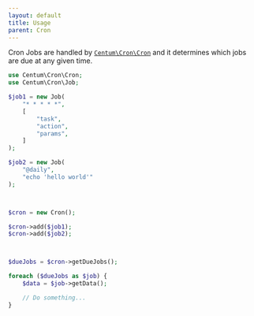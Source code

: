 ```yaml
---
layout: default
title: Usage
parent: Cron
---
```




Cron Jobs are handled by [`Centum\Cron\Cron`](https://github.com/SidRoberts/centum/blob/development/src/Cron/Cron.php) and it determines which jobs are due at any given time.

```php
use Centum\Cron\Cron;
use Centum\Cron\Job;

$job1 = new Job(
    "* * * * *",
    [
        "task",
        "action",
        "params",
    ]
);

$job2 = new Job(
    "@daily",
    "echo 'hello world'"
);



$cron = new Cron();

$cron->add($job1);
$cron->add($job2);



$dueJobs = $cron->getDueJobs();

foreach ($dueJobs as $job) {
    $data = $job->getData();

    // Do something...
}
```
